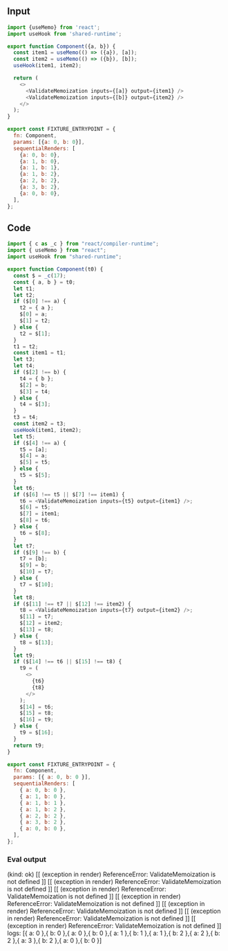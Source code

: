 
## Input

```javascript
import {useMemo} from 'react';
import useHook from 'shared-runtime';

export function Component({a, b}) {
  const item1 = useMemo(() => ({a}), [a]);
  const item2 = useMemo(() => ({b}), [b]);
  useHook(item1, item2);

  return (
    <>
      <ValidateMemoization inputs={[a]} output={item1} />
      <ValidateMemoization inputs={[b]} output={item2} />
    </>
  );
}

export const FIXTURE_ENTRYPOINT = {
  fn: Component,
  params: [{a: 0, b: 0}],
  sequentialRenders: [
    {a: 0, b: 0},
    {a: 1, b: 0},
    {a: 1, b: 1},
    {a: 1, b: 2},
    {a: 2, b: 2},
    {a: 3, b: 2},
    {a: 0, b: 0},
  ],
};

```

## Code

```javascript
import { c as _c } from "react/compiler-runtime";
import { useMemo } from "react";
import useHook from "shared-runtime";

export function Component(t0) {
  const $ = _c(17);
  const { a, b } = t0;
  let t1;
  let t2;
  if ($[0] !== a) {
    t2 = { a };
    $[0] = a;
    $[1] = t2;
  } else {
    t2 = $[1];
  }
  t1 = t2;
  const item1 = t1;
  let t3;
  let t4;
  if ($[2] !== b) {
    t4 = { b };
    $[2] = b;
    $[3] = t4;
  } else {
    t4 = $[3];
  }
  t3 = t4;
  const item2 = t3;
  useHook(item1, item2);
  let t5;
  if ($[4] !== a) {
    t5 = [a];
    $[4] = a;
    $[5] = t5;
  } else {
    t5 = $[5];
  }
  let t6;
  if ($[6] !== t5 || $[7] !== item1) {
    t6 = <ValidateMemoization inputs={t5} output={item1} />;
    $[6] = t5;
    $[7] = item1;
    $[8] = t6;
  } else {
    t6 = $[8];
  }
  let t7;
  if ($[9] !== b) {
    t7 = [b];
    $[9] = b;
    $[10] = t7;
  } else {
    t7 = $[10];
  }
  let t8;
  if ($[11] !== t7 || $[12] !== item2) {
    t8 = <ValidateMemoization inputs={t7} output={item2} />;
    $[11] = t7;
    $[12] = item2;
    $[13] = t8;
  } else {
    t8 = $[13];
  }
  let t9;
  if ($[14] !== t6 || $[15] !== t8) {
    t9 = (
      <>
        {t6}
        {t8}
      </>
    );
    $[14] = t6;
    $[15] = t8;
    $[16] = t9;
  } else {
    t9 = $[16];
  }
  return t9;
}

export const FIXTURE_ENTRYPOINT = {
  fn: Component,
  params: [{ a: 0, b: 0 }],
  sequentialRenders: [
    { a: 0, b: 0 },
    { a: 1, b: 0 },
    { a: 1, b: 1 },
    { a: 1, b: 2 },
    { a: 2, b: 2 },
    { a: 3, b: 2 },
    { a: 0, b: 0 },
  ],
};

```
      
### Eval output
(kind: ok) [[ (exception in render) ReferenceError: ValidateMemoization is not defined ]]
[[ (exception in render) ReferenceError: ValidateMemoization is not defined ]]
[[ (exception in render) ReferenceError: ValidateMemoization is not defined ]]
[[ (exception in render) ReferenceError: ValidateMemoization is not defined ]]
[[ (exception in render) ReferenceError: ValidateMemoization is not defined ]]
[[ (exception in render) ReferenceError: ValidateMemoization is not defined ]]
[[ (exception in render) ReferenceError: ValidateMemoization is not defined ]]
logs: [{ a: 0 },{ b: 0 },{ a: 0 },{ b: 0 },{ a: 1 },{ b: 1 },{ a: 1 },{ b: 2 },{ a: 2 },{ b: 2 },{ a: 3 },{ b: 2 },{ a: 0 },{ b: 0 }]